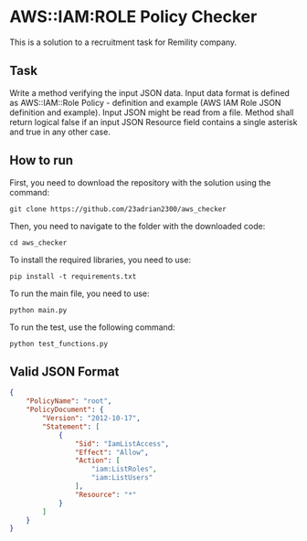 # AWS::IAM:ROLE Policy Checker
This is a solution to a recruitment task for Remility company.

## Task
Write a method verifying the input JSON data. Input data format is defined as AWS::IAM::Role Policy - definition and example (AWS IAM Role JSON definition and example). Input JSON might be read from a file. 
Method shall return logical false if an input JSON Resource field contains a single asterisk and true in any other case. 

## How to run
First, you need to download the repository with the solution using the command:

`git clone https://github.com/23adrian2300/aws_checker`

Then, you need to navigate to the folder with the downloaded code:

`cd aws_checker`

To install the required libraries, you need to use:

`pip install -t requirements.txt`

To run the main file, you need to use:

`python main.py`

To run the test, use the following command:

`python test_functions.py`

## Valid JSON Format
```json
{
    "PolicyName": "root",
    "PolicyDocument": {
        "Version": "2012-10-17",
        "Statement": [
            {
                "Sid": "IamListAccess",
                "Effect": "Allow",
                "Action": [
                    "iam:ListRoles",
                    "iam:ListUsers"
                ],
                "Resource": "*"
            }
        ]
    }
}
```
